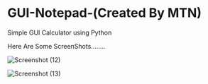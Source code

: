 # GUI-Notepad-(Created By MTN)
Simple GUI Calculator using Python 

Here Are Some ScreenShots........

![Screenshot (12)](https://github.com/Tahil40/GUI-Notepad-/assets/116889476/3e7e5353-afb7-422c-8fd9-d95f62e3a576)



![Screenshot (13)](https://github.com/Tahil40/GUI-Notepad-/assets/116889476/11dbb6b0-268b-4a3d-8ec2-2845ea2cf662)
